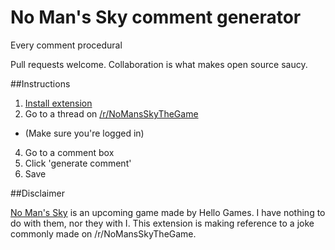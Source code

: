 # No Man's Sky comment generator

Every comment procedural

Pull requests welcome. Collaboration is what makes open source saucy.

##Instructions

1. [Install extension](https://chrome.google.com/webstore/detail/no-mans-sky-comment-gener/geojhpfjfdlopkggfjomfkmdlpgjbcjd)
2. Go to a thread on [/r/NoMansSkyTheGame](https://en.reddit.com/r/NoMansSkyTheGame)
  * (Make sure you're logged in)
4. Go to a comment box
5. Click 'generate comment'
6. Save

##Disclaimer

[No Man's Sky](http://www.nomanssky.com/) is an upcoming game made by Hello Games. I have nothing to do with them, nor they with I. This extension is making reference to a joke commonly made on /r/NoMansSkyTheGame.
